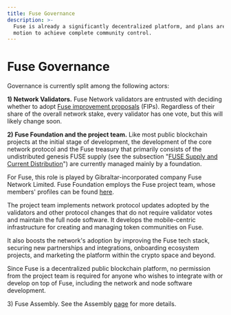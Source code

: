 ```yaml
---
title: Fuse Governance
description: >-
  Fuse is already a significantly decentralized platform, and plans are in
  motion to achieve complete community control.
---
```


# Fuse Governance

Governance is currently split among the following actors:

**1) Network Validators.** Fuse Network validators are entrusted with deciding whether to adopt [Fuse improvement proposals](./fips.md) (FIPs).  Regardless of their share of the overall network stake, every validator has one vote, but this will likely change soon.

**2) Fuse Foundation and the project team.** Like most public blockchain projects at the initial stage of development, the development of the core network protocol and the Fuse treasury that primarily consists of the undistributed genesis FUSE supply (see the subsection "[FUSE Supply and Current Distribution](https://docs.fuse.io/general/fuse-token/fuse-supply-and-current-distribution)") are currently managed mainly by a foundation. 

For Fuse, this role is played by Gibraltar-incorporated company Fuse Network Limited. Fuse Foundation employs the Fuse project team, whose members' profiles can be found [here](https://fuse.io/about).

The project team implements network protocol updates adopted by the validators and other protocol changes that do not require validator votes and maintain the full node software. It develops the mobile-centric infrastructure for creating and managing token communities on Fuse. 

It also boosts the network's adoption by improving the Fuse tech stack, securing new partnerships and integrations, onboarding ecosystem projects, and marketing the platform within the crypto space and beyond.

Since Fuse is a decentralized public blockchain platform, no permission from the project team is required for anyone who wishes to integrate with or develop on top of Fuse, including the network and node software development.

3\) Fuse Assembly. See the Assembly [page](https://docs.fuse.io/general/fuse-governance/fuse-assembly) for more details.   

